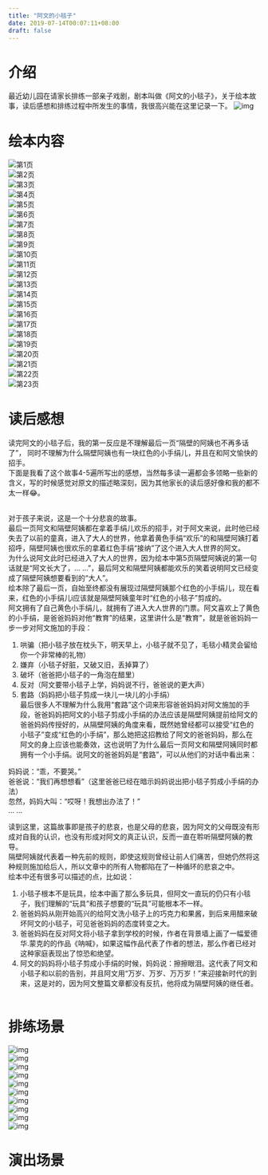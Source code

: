```yaml
---
title: "阿文的小毯子"
date: 2019-07-14T00:07:11+08:00
draft: false
---
```


# 介绍

最近幼儿园在请家长排练一部亲子戏剧，剧本叫做《阿文的小毯子》，关于绘本故事，读后感想和排练过程中所发生的事情，我很高兴能在这里记录一下。
![](/owen/owen.png "img")

# 绘本内容

![第1页](/owen/owen1.png "img")<br>
![第2页](/owen/owen2.png "img")<br>
![第3页](/owen/owen3.png "img")<br>
![第4页](/owen/owen4.png "img")<br>
![第5页](/owen/owen5.png "img")<br>
![第6页](/owen/owen6.png "img")<br>
![第7页](/owen/owen7.png "img")<br>
![第8页](/owen/owen8.png "img")<br>
![第9页](/owen/owen9.png "img")<br>
![第10页](/owen/owen10.png "img")<br>
![第11页](/owen/owen11.png "img")<br>
![第12页](/owen/owen12.png "img")<br>
![第13页](/owen/owen13.png "img")<br>
![第14页](/owen/owen14.png "img")<br>
![第15页](/owen/owen15.png "img")<br>
![第16页](/owen/owen16.png "img")<br>
![第17页](/owen/owen17.png "img")<br>
![第18页](/owen/owen18.png "img")<br>
![第19页](/owen/owen19.png "img")<br>
![第20页](/owen/owen20.png "img")<br>
![第21页](/owen/owen21.png "img")<br>
![第22页](/owen/owen22.png "img")<br>
![第23页](/owen/owen23.png "img")<br>


# 读后感想

读完阿文的小毯子后，我的第一反应是不理解最后一页“隔壁的阿姨也不再多话了”， 同时不理解为什么隔壁阿姨也有一块红色的小手绢儿，并且在和阿文愉快的招手。<br>
下面是我看了这个故事4-5遍所写出的感想，当然每多读一遍都会多领略一些新的含义，写的时候感觉对原文的描述略深刻，因为其他家长的读后感好像和我的都不太一样😂。<br><br>

对于孩子来说，这是一个十分悲哀的故事。<br>
最后一页阿文和隔壁阿姨都在拿着手绢儿欢乐的招手，对于阿文来说，此时他已经失去了以前的童真，进入了大人的世界，他拿着黄色手绢“欢乐”的和隔壁阿姨打着招呼，隔壁阿姨也很欢乐的拿着红色手绢“接纳”了这个进入大人世界的阿文。<br>
为什么说阿文此时已经进入了大人的世界，因为绘本中第5页隔壁阿姨说的第一句话就是“阿文长大了，... ...”，最后阿文和隔壁阿姨都能欢乐的笑着说明阿文已经变成了隔壁阿姨想要看到的“大人”。<br>
绘本除了最后一页，自始至终都没有展现过隔壁阿姨那个红色的小手绢儿，现在看来，红色的小手绢儿i应该就是隔壁阿姨童年时“红色的小毯子”剪成的。<br>
阿文拥有了自己黄色小手绢儿，就拥有了进入大人世界的门票。阿文喜欢上了黄色的小手绢，是爸爸妈妈对他“教育”的结果，这里讲什么是“教育”，就是爸爸妈妈一步一步对阿文施加的手段：<br>
1. 哄骗（把小毯子放在枕头下，明天早上，小毯子就不见了，毛毯小精灵会留给你一个非常棒的礼物）<br>
2. 嫌弃（小毯子好脏，又破又旧，丢掉算了）<br>
3. 破坏（爸爸把小毯子的一角泡在醋里）<br>
4. 反对（阿文要带小毯子上学，妈妈说不行，爸爸说的更大声）<br>
5. 套路（妈妈把小毯子剪成一块儿一块儿的小手绢）<br>
最后很多人不理解为什么我用“套路”这个词来形容爸爸妈妈对阿文施加的手段，爸爸妈妈把阿文的小毯子剪成小手绢的办法应该是隔壁阿姨提前给阿文的爸爸妈妈传授好的，从隔壁阿姨的角度来看，既然她曾经都可以接受“红色的小毯子”变成“红色的小手绢”，那么她把这招教给了阿文的爸爸妈妈，那么在阿文的身上应该也能奏效，这也说明了为什么最后一页阿文和隔壁阿姨同时都拥有一个小手绢。说阿文的爸爸妈妈是“套路”，可以从他们的对话中看出来：<br>

>
妈妈说：“乖，不要哭。”<br>
爸爸说：“我们再想想看”（这里爸爸已经在暗示妈妈说出把小毯子剪成小手绢的办法）<br>
忽然，妈妈大叫：“哎呀！我想出办法了！”<br>
... ...<br>

读到这里，这篇故事即是孩子的悲哀，也是父母的悲哀，因为阿文的父母既没有形成对自我的认识，也没有形成对阿文的真正认识，反而一直在聆听隔壁阿姨的教导。<br>
隔壁阿姨就代表着一种先前的规则，即使这规则曾经让前人们痛苦，但她仍然将这种规则施加给后人，所以文章中的所有人物都陷在了一种循环的悲哀之中。<br>
绘本中还有很多可以描述的点，比如说：<br>
1. 小毯子根本不是玩具，绘本中画了那么多玩具，但阿文一直玩的仍只有小毯子，我们理解的“玩具”和孩子想要的“玩具”可能根本不一样。<br>
2. 爸爸妈妈从刚开始高兴的给阿文洗小毯子上的巧克力和果酱，到后来用醋来破坏阿文的小毯子，可见爸爸妈妈的态度转变之大。<br>
3. 爸爸妈妈在反对阿文将小毯子拿到学校的时候，作者在背景墙上画了一幅爱德华.蒙克的的作品《呐喊》，如果这幅作品代表了作者的想法，那么作者已经对这种家庭表现出了惊恐和绝望。<br>
4. 阿文的妈妈将小毯子剪成小手绢的时候，妈妈说：擦擦眼泪。这代表了阿文和小毯子和以前的告别，并且阿文用“万岁、万岁、万万岁！”来迎接新时代的到来，这是对的，因为阿文整篇文章都没有反抗，他将成为隔壁阿姨的继任者。<br><br>


# 排练场景


![](/owen/rehearse1.jpeg "img")<br>
![](/owen/rehearse2.jpeg "img")<br>
![](/owen/rehearse3.jpeg "img")<br>
![](/owen/rehearse4.jpeg "img")<br>
![](/owen/rehearse5.jpeg "img")<br>
![](/owen/rehearse6.jpeg "img")<br>
![](/owen/rehearse7.jpeg "img")<br>
![](/owen/rehearse8.jpeg "img")<br>
![](/owen/rehearse9.jpeg "img")<br>
![](/owen/rehearse10.jpeg "img")<br>


# 演出场景
